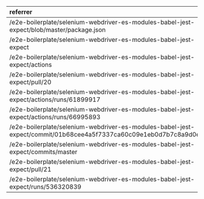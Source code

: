 | referrer                                                                                                         | count | uniques |
| :--------------------------------------------------------------------------------------------------------------- | :---- | :------ |
| /e2e-boilerplate/selenium-webdriver-es-modules-babel-jest-expect/blob/master/package.json                        | 9     | 1       |
| /e2e-boilerplate/selenium-webdriver-es-modules-babel-jest-expect                                                 | 7     | 1       |
| /e2e-boilerplate/selenium-webdriver-es-modules-babel-jest-expect/actions                                         | 2     | 1       |
| /e2e-boilerplate/selenium-webdriver-es-modules-babel-jest-expect/pull/20                                         | 2     | 1       |
| /e2e-boilerplate/selenium-webdriver-es-modules-babel-jest-expect/actions/runs/61899917                           | 1     | 1       |
| /e2e-boilerplate/selenium-webdriver-es-modules-babel-jest-expect/actions/runs/66995893                           | 1     | 1       |
| /e2e-boilerplate/selenium-webdriver-es-modules-babel-jest-expect/commit/01b68cee4a5f7337ca60c09e1eb0d7b7c8a9d0ed | 1     | 1       |
| /e2e-boilerplate/selenium-webdriver-es-modules-babel-jest-expect/commits/master                                  | 1     | 1       |
| /e2e-boilerplate/selenium-webdriver-es-modules-babel-jest-expect/pull/21                                         | 1     | 1       |
| /e2e-boilerplate/selenium-webdriver-es-modules-babel-jest-expect/runs/536320839                                  | 1     | 1       |